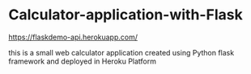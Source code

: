 # Calculator-application-with-Flask

https://flaskdemo-api.herokuapp.com/

this is a small web calculator application created using Python flask framework and deployed in Heroku Platform

